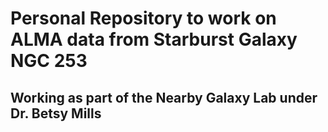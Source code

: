 # Personal Repository to work on ALMA data from Starburst Galaxy NGC 253
## Working as part of the Nearby Galaxy Lab under Dr. Betsy Mills
